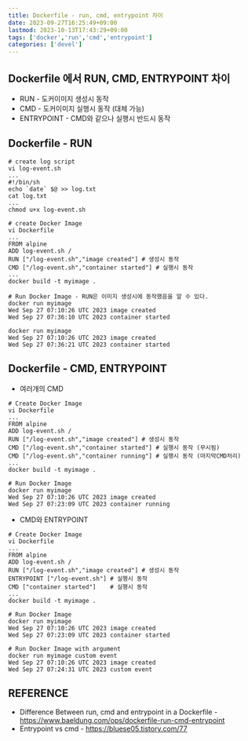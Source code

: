 ```yaml
---
title: Dockerfile - run, cmd, entrypoint 차이
date: 2023-09-27T16:25:49+09:00
lastmod: 2023-10-13T17:43:29+09:00
tags: ['docker','run','cmd','entrypoint']
categories: ['devel']
---
```


## Dockerfile 에서 RUN, CMD, ENTRYPOINT  차이
* RUN - 도커이미지 생성시 동작
* CMD - 도커이미지 실행시 동작 (대체 가능)
* ENTRYPOINT - CMD와 같으나 실행시 반드시 동작

## Dockerfile - RUN
```
# create log script
vi log-event.sh
...
#!/bin/sh
echo `date` $@ >> log.txt
cat log.txt
...
chmod u+x log-event.sh

# create Docker Image
vi Dockerfile
...
FROM alpine
ADD log-event.sh /
RUN ["/log-event.sh","image created"] # 생성시 동작
CMD ["/log-event.sh","container started"] # 실행시 동작
...
docker build -t myimage .

# Run Docker Image - RUN은 이미지 생성시에 동작했음을 알 수 있다.
docker run myimage
Wed Sep 27 07:10:26 UTC 2023 image created
Wed Sep 27 07:36:10 UTC 2023 container started

docker run myimage
Wed Sep 27 07:10:26 UTC 2023 image created
Wed Sep 27 07:36:21 UTC 2023 container started
```

## Dockerfile - CMD, ENTRYPOINT

* 여러개의 CMD
```
# Create Docker Image
vi Dockerfile
...
FROM alpine
ADD log-event.sh /
RUN ["/log-event.sh","image created"] # 생성시 동작
CMD ["/log-event.sh","container started"] # 실행시 동작 (무시됨)
CMD ["/log-event.sh","container running"] # 실행시 동작 (마지막CMD처리)
...
docker build -t myimage .

# Run Docker Image
docker run myimage
Wed Sep 27 07:10:26 UTC 2023 image created
Wed Sep 27 07:23:09 UTC 2023 container running
```

* CMD와 ENTRYPOINT
```
# Create Docker Image
vi Dockerfile
...
FROM alpine
ADD log-event.sh /
RUN ["/log-event.sh","image created"] # 생성시 동작
ENTRYPOINT ["/log-event.sh"] # 실행시 동작
CMD ["container started"]    # 실행시 동작
...
docker build -t myimage .

# Run Docker Image
docker run myimage
Wed Sep 27 07:10:26 UTC 2023 image created
Wed Sep 27 07:23:09 UTC 2023 container started

# Run Docker Image with argument
docker run myimage custom event
Wed Sep 27 07:10:26 UTC 2023 image created
Wed Sep 27 07:24:31 UTC 2023 custom event
```

## REFERENCE
* Difference Between run, cmd and entrypoint in a Dockerfile - https://www.baeldung.com/ops/dockerfile-run-cmd-entrypoint
* Entrypoint vs cmd - https://bluese05.tistory.com/77

